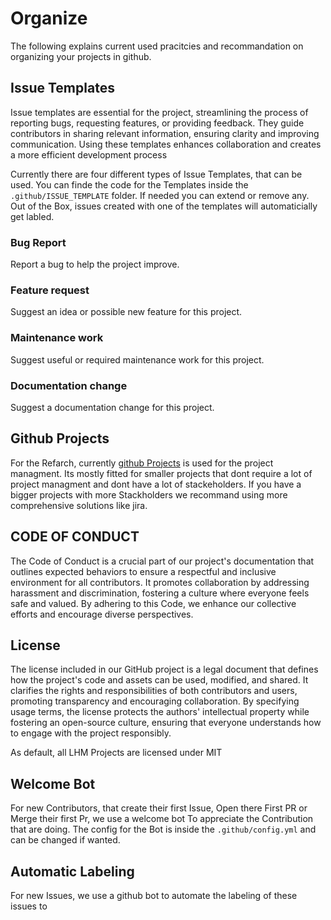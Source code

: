 # Organize

The following explains current used pracitcies and recommandation on
organizing your projects in github.

## Issue Templates

Issue templates are essential for the project,
streamlining the process of reporting bugs,
requesting features, or providing feedback.
They guide contributors in sharing relevant
information, ensuring clarity and improving
communication. Using these templates enhances
collaboration and creates a more efficient
development process

Currently there are four different types of Issue Templates, that can be used.
You can finde the code for the Templates inside the `.github/ISSUE_TEMPLATE` folder.
If needed you can extend or remove any. Out of the Box, issues created with one of the templates
will automaticially get labled. 

### Bug Report

Report a bug to help the project improve.

### Feature request

Suggest an idea or possible new feature for this project.

### Maintenance work

Suggest useful or required maintenance work for this project.

### Documentation change

Suggest a documentation change for this project.

## Github Projects

For the Refarch,
currently [github Projects](https://docs.github.com/de/issues/planning-and-tracking-with-projects/learning-about-projects/about-projects)
is used for the project managment. Its mostly fitted for smaller projects that dont require a lot of
project managment and dont have a lot of stackeholders. If you have a bigger projects with more Stackholders
we recommand using more comprehensive solutions like jira.

## CODE OF CONDUCT

The Code of Conduct is a crucial part of our project's
documentation that outlines expected behaviors to ensure
a respectful and inclusive environment for all contributors.
It promotes collaboration by addressing harassment and
discrimination, fostering a culture where everyone feels
safe and valued. By adhering to this Code, we enhance our
collective efforts and encourage diverse perspectives.

## License

The license included in our GitHub project is a
legal document that defines how the project's code
and assets can be used, modified, and shared. It
clarifies the rights and responsibilities of both
contributors and users, promoting transparency
and encouraging collaboration. By specifying
usage terms, the license protects the authors'
intellectual property while fostering an
open-source culture, ensuring that everyone
understands how to engage with the project
responsibly.

As default, all LHM Projects are licensed under MIT

## Welcome Bot
For new Contributors, that create their first Issue, Open there First
PR or Merge their first Pr, we use a welcome bot To appreciate the
Contribution that are doing. The config for the Bot is inside
the `.github/config.yml` and can be changed if wanted. 

## Automatic Labeling

For new Issues, we use a github bot to automate the labeling of these issues
to


